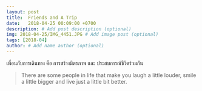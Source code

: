 ```yaml
---
layout: post
title:  Friends and A Trip
date:   2018-04-25 00:09:00 +0700
description: # Add post description (optional)
img: 2018-04-25/IMG_4451.JPG # Add image post (optional)
tags: [2018-04]
author: # Add name author (optional)
---
```

เพื่อนกับการเดินทาง คือ การสร้างมิตรภาพ และ ประสบการณ์ชีวิตร่วมกัน

> There are some people in life that make you laugh a little louder, smile a little bigger and live just a little bit better.
